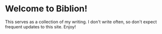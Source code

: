 # Welcome to Biblion!

This serves as a collection of my writing. I don't write often, so don't expect frequent updates to this site. Enjoy!
